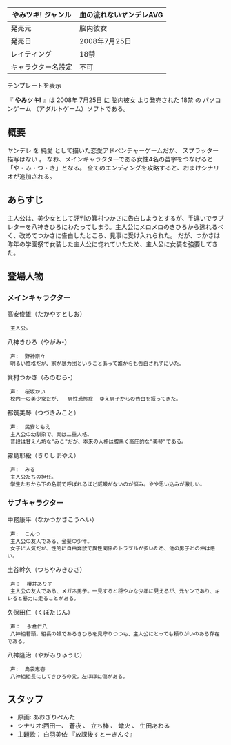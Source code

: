 やみツキ!  ジャンル  |  血の流れないヤンデレAVG   
---|---  
発売元  |  脳内彼女   
発売日  |  2008年7月25日   
レイティング  |  18禁   
キャラクター名設定  |  不可   
テンプレートを表示  
  
『 **やみツキ!** 』は  2008年  7月25日  に  脳内彼女  より発売された  18禁  の  パソコンゲーム
（アダルトゲーム）ソフトである。

##  概要  

ヤンデレ  を  純愛  として描いた恋愛アドベンチャーゲームだが、  スプラッター  描写はない    。
なお、メインキャラクターである女性4名の苗字をつなげると「や・み・つ・き」となる。 全てのエンディングを攻略すると、おまけシナリオが追加される。

##  あらすじ  

主人公は、美少女として評判の箕村つかさに告白しようとするが、手違いでラブレターを八神きひろにわたってしまう。主人公にメロメロのきひろから逃れるべく、改めてつかさに告白したところ、見事に受け入れられた。
だが、つかさは昨年の学園祭で女装した主人公に惚れていたため、主人公に女装を強要してきた。

##  登場人物  

###  メインキャラクター  

高安俊雄（たかやすとしお）

     主人公。 
八神きひろ（やがみ-）

     声:  野神奈々 
     明るい性格だが、家が暴力団ということあって誰からも告白されずにいた。 
箕村つかさ（みのむら-）

     声:  桜坂かい 
     校内一の美少女だが、  男性恐怖症  ゆえ男子からの告白を振ってきた。 
都筑美琴（つづきみこと）

     声:  民安ともえ 
     主人公の幼馴染で、実は二重人格。 
     普段は甘えん坊な"みこ"だが、本来の人格は腹黒く高圧的な"美琴"である。 
霧島耶絵（きりしまやえ）

     声:  みる 
     主人公たちの担任。 
     学生たちから下の名前で呼ばれるほど威厳がないのが悩み。やや思い込みが激しい。 

###  サブキャラクター  

中務康平（なかつかさこうへい）

     声:  こんつ 
     主人公の友人である、金髪の少年。 
     女子に人気だが、性的に自由奔放で異性関係のトラブルが多いため、他の男子との仲は悪い。 
土谷幹久（つちやみきひさ）

     声：  櫻井ありす 
     主人公の友人である、メガネ男子。一見すると穏やかな少年に見えるが、元ヤンであり、キレると暴力に走ることがある。 
久保田仁（くぼたじん）

     声：  永倉仁八 
     八神組若頭。組長の娘であるきひろを見守りつつも、主人公にとっても頼りがいのある存在である。 
八神隆治（やがみりゅうじ）

     声:  島袋恵壱 
     八神組組長にしてきひろの父。左ほほに傷がある。 

##  スタッフ  

  * 原画:  あおぎりぺんた 
  * シナリオ:西田一、  蒼夜  、  立ち棒  、  蠍火  、  生田あわる 
  * 主題歌：  白羽美依  『放課後すとーきんぐ』 

